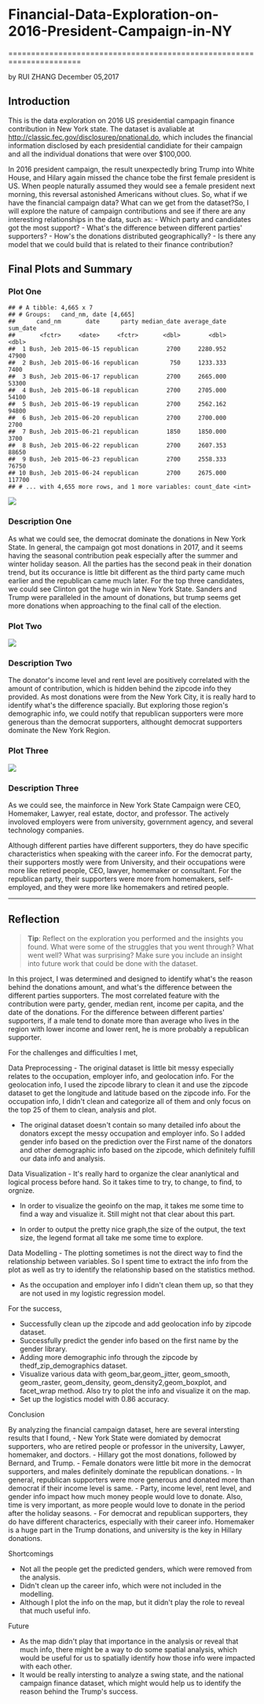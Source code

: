 # Financial-Data-Exploration-on-2016-President-Campaign-in-NY
======================================================================

by RUI ZHANG December 05,2017

Introduction
------------

This is the data exploration on 2016 US presidential campagin finance contribution in New York state. The dataset is avaliable at <http://classic.fec.gov/disclosurep/pnational.do>, which includes the financial information disclosed by each presidential candidiate for their campaign and all the individual donations that were over $100,000.

In 2016 president campaign, the result unexpectedly bring Trump into White House, and Hilary again missed the chance tobe the first female president is US. When people naturally assumed they would see a female president next morning, this reversal astonished Americans without clues. So, what if we have the financial campaign data? What can we get from the dataset?So, I will explore the nature of campaign contributions and see if there are any interesting relationships in the data, such as: - Which party and candidates got the most support? - What's the difference between different parties' supporters? - How's the donations distributed geographically? - Is there any model that we could build that is related to their finance contribution?

Final Plots and Summary
-----------------------

### Plot One

    ## # A tibble: 4,665 x 7
    ## # Groups:   cand_nm, date [4,665]
    ##      cand_nm       date      party median_date average_date sum_date
    ##       <fctr>     <date>     <fctr>       <dbl>        <dbl>    <dbl>
    ##  1 Bush, Jeb 2015-06-15 republican        2700     2280.952    47900
    ##  2 Bush, Jeb 2015-06-16 republican         750     1233.333     7400
    ##  3 Bush, Jeb 2015-06-17 republican        2700     2665.000    53300
    ##  4 Bush, Jeb 2015-06-18 republican        2700     2705.000    54100
    ##  5 Bush, Jeb 2015-06-19 republican        2700     2562.162    94800
    ##  6 Bush, Jeb 2015-06-20 republican        2700     2700.000     2700
    ##  7 Bush, Jeb 2015-06-21 republican        1850     1850.000     3700
    ##  8 Bush, Jeb 2015-06-22 republican        2700     2607.353    88650
    ##  9 Bush, Jeb 2015-06-23 republican        2700     2558.333    76750
    ## 10 Bush, Jeb 2015-06-24 republican        2700     2675.000   117700
    ## # ... with 4,655 more rows, and 1 more variables: count_date <int>

![](Plot_One-1.png)

### Description One

As what we could see, the democrat dominate the donations in New York State. In general, the campaign got most donations in 2017, and it seems having the seasonal contribution peak especially after the summer and winter holiday season. All the parties has the second peak in their donation trend, but its occurance is little bit different as the third party came much earlier and the republican came much later. For the top three candidates, we could see Clinton got the huge win in New York State. Sanders and Trump were paralleled in the amount of donations, but trump seems get more donations when approaching to the final call of the election.

### Plot Two

![](Plot_Two-1.png)

### Description Two

The donator's income level and rent level are positively correlated with the amount of contribution, which is hidden behind the zipcode info they provided. As most donations were from the New York City, it is really hard to identify what's the difference spacially. But exploring those region's demographic info, we could notify that republican supporters were more generous than the democrat supporters, althought democrat supporters dominate the New York Region.

### Plot Three

![](Plot_Three-1.png)

### Description Three

As we could see, the mainforce in New York State Campaign were CEO, Homemaker, Lawyer, real estate, doctor, and professor. The actively involoved employers were from university, government agency, and several technology companies.

Although different parties have different supporters, they do have specific characteristics when speaking with the career info. For the democrat party, their supporters mostly were from University, and their occupations were more like retired people, CEO, lawyer, homemaker or consultant. For the republican party, their supporters were more from homemakers, self-employed, and they were more like homemakers and retired people.

------------------------------------------------------------------------

Reflection
----------

> **Tip**: Reflect on the exploration you performed and the insights you found. What were some of the struggles that you went through? What went well? What was surprising? Make sure you include an insight into future work that could be done with the dataset.

In this project, I was determined and designed to identify what's the reason behind the donations amount, and what's the difference between the different parties supporters. The most correlated feature with the contribution were party, gender, median rent, income per capita, and the date of the donations. For the difference between different parties' supporters, if a male tend to donate more than average who lives in the region with lower income and lower rent, he is more probably a republican supporter.

For the challenges and difficulties I met,

Data Preprocessing - The original dataset is little bit messy especially relates to the occupation, employer info, and geolocation info. For the geolocation info, I used the zipcode library to clean it and use the zipcode dataset to get the longitude and latitude based on the zipcode info. For the occupation info, I didn't clean and categorize all of them and only focus on the top 25 of them to clean, analysis and plot.

-   The original dataset doesn't contain so many detailed info about the donators except the messy occupation and employer info. So I added gender info based on the prediction over the First name of the donators and other demographic info based on the zipcode, which definitely fulfill our data info and analysis.

Data Visualization - It's really hard to organize the clear ananlytical and logical process before hand. So it takes time to try, to change, to find, to orgnize.

-   In order to visualize the geoinfo on the map, it takes me some time to find a way and visualize it. Still might not that clear about this part.

-   In order to output the pretty nice graph,the size of the output, the text size, the legend format all take me some time to explore.

Data Modelling - The plotting sometimes is not the direct way to find the relationship between variables. So I spent time to extract the info from the plot as well as try to identify the relationship based on the statistics method.

-   As the occupation and employer info I didn't clean them up, so that they are not used in my logistic regression model.

For the success,

-   Successfully clean up the zipcode and add geolocation info by zipcode dataset.
-   Successfully predict the gender info based on the first name by the gender library.
-   Adding more demographic info through the zipcode by thedf\_zip\_demographics dataset.
-   Visualize various data with geom\_bar,geom\_jitter, geom\_smooth, geom\_raster, geom\_density, geom\_density2,geom\_boxplot, and facet\_wrap method. Also try to plot the info and visualize it on the map.
-   Set up the logistics model with 0.86 accuracy.

Conclusion

By analyzing the financial campaign dataset, here are several intersting results that I found, - New York State were domiated by democrat supporters, who are retired people or professor in the university, Lawyer, homemaker, and doctors. - Hillary got the most donations, followed by Bernard, and Trump. - Female donators were little bit more in the democrat supporters, and males definitely dominate the republican donations. - In general, republican supporters were more generous and donated more than democrat if their income level is same. - Party, income level, rent level, and gender info impact how much money people would love to donate. Also, time is very important, as more people would love to donate in the period after the holiday seasons. - For democrat and republican supporters, they do have different characterics, especially with their career info. Homemaker is a huge part in the Trump donations, and university is the key in Hillary donations.

Shortcomings

-   Not all the people get the predicted genders, which were removed from the analysis.
-   Didn't clean up the career info, which were not included in the modelling.
-   Although I plot the info on the map, but it didn't play the role to reveal that much useful info.

Future

-   As the map didn't play that importance in the analysis or reveal that much info, there might be a way to do some spatial analysis, which would be useful for us to spatially identify how those info were impacted with each other.
-   It would be really intersting to analyze a swing state, and the national campaign finance dataset, which might would help us to identify the reason behind the Trump's success.

